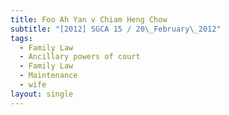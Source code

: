 ```yaml
---
title: Foo Ah Yan v Chiam Heng Chow
subtitle: "[2012] SGCA 15 / 20\_February\_2012"
tags:
  - Family Law
  - Ancillary powers of court
  - Family Law
  - Maintenance
  - wife
layout: single
---
```



